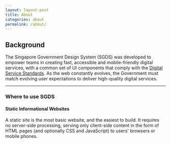 ```yaml
---
layout: layout-post
title: About
categories: about
permalink: /about/
---
```


Background
----------

The Singapore Government Design System (SGDS) was developed to empower teams in creating fast, accessible and mobile-friendly digital services, with a common set of UI components that comply with the [Digital Service Standards](https://www.tech.gov.sg/digital-service-standards/). As the web constantly evolves, the Government must match evolving user expectations to deliver high-quality digital services.

* * *

### Where to use SGDS

#### Static Informational Websites

A static site is the most basic website, and the easiest to build. It requires no server-side processing, serving only client-side content in the form of HTML pages (and optionally CSS and JavaScript) to users' browsers or mobile phones.


